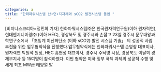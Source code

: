 ```yaml
---
categories: a
title: "한화파워시스템 산∙연∙지자체와 sCO2 발전시스템 돌입 "
---
```

[비지니스코리아=정민희 기자] 한화파워시스템㈜은 한국원자력연구원(이하 원자력연), 현대엔지니어링㈜ (이하 HEC), 경상북도 및 경주시와 손잡고 23일 경주시 문무대왕과학연구소에서 「초임계 이산화탄소 (이하 sCO2) 발전 시스템 기술」 의 성공적 사업 추진을 위한 업무협약식을 진행했다.업무협약식에는 한화파워시스템 손영창 대표이사, 원자력연 박원석 원장, HEC 홍현성 대표이사, 경주시 주낙영 시장, 경상북도 이달희 경제부지사 등 15여명이 참석하였다. 이번 협약은 미국 정부 국책 과제의 성공적 수행 및 세계 최초 MW급 태양열 발